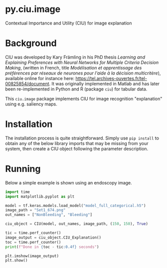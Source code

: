 # py.ciu.image
Contextual Importance and Utility (CIU) for image explanation

# Background

CIU was developed by Kary Främling in his PhD thesis *Learning and Explaining Preferences with Neural Networks for Multiple Criteria Decision Making*, (written in French, title *Modélisation et apprentissage des préférences par réseaux de neurones pour l'aide à la décision multicritère*), available online for instance here: https://tel.archives-ouvertes.fr/tel-00825854/document. It was originally implemented in Matlab and has later been re-implemented in Python and R (package `ciu`) for tabular data. 

This `ciu.image` package implements CIU for image recognition "explanation" using e.g. saliency maps. 

# Installation

The installation process is quite straightforward. Simply use `pip install` to obtain any of the below library imports that may be missing from your system, then create a CIU object following the parameter description. 

# Running

Below a simple example is shown using an endoscopy image. 

``` python
import time
import matplotlib.pyplot as plt

model = tf.keras.models.load_model("model_full_categorical.h5")
image_path = "Set1_674.png"
out_names = ["NonBleeding", "Bleeding"]

ciu_object = CIU(model, out_names, image_path, (150, 150), True)

tic = time.perf_counter()
image_output = ciu_object.CIU_Explanation()
toc = time.perf_counter()
print(f"Done in {toc - tic:0.4f} seconds")

plt.imshow(image_output)
plt.show()
```
